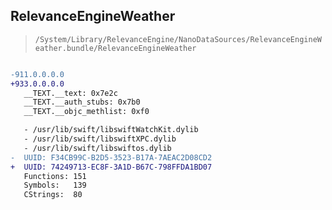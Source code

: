 ## RelevanceEngineWeather

> `/System/Library/RelevanceEngine/NanoDataSources/RelevanceEngineWeather.bundle/RelevanceEngineWeather`

```diff

-911.0.0.0.0
+933.0.0.0.0
   __TEXT.__text: 0x7e2c
   __TEXT.__auth_stubs: 0x7b0
   __TEXT.__objc_methlist: 0xf0

   - /usr/lib/swift/libswiftWatchKit.dylib
   - /usr/lib/swift/libswiftXPC.dylib
   - /usr/lib/swift/libswiftos.dylib
-  UUID: F34CB99C-B2D5-3523-B17A-7AEAC2D08CD2
+  UUID: 74249713-EC8F-3A1D-B67C-798FFDA1BD07
   Functions: 151
   Symbols:   139
   CStrings:  80

```
